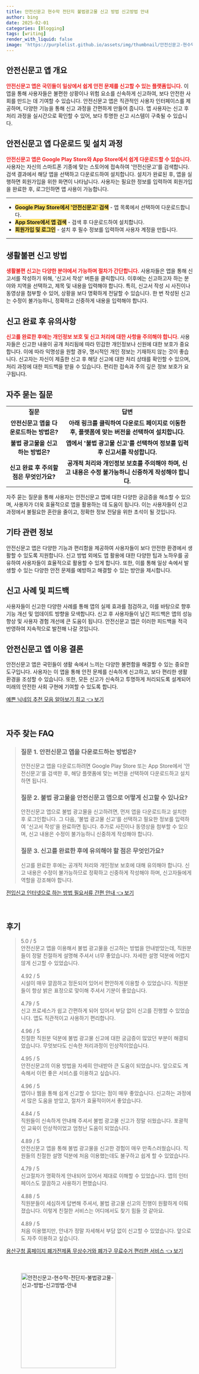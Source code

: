 ```yaml
---
title: 안전신문고 현수막 전단지 불법광고물 신고 방법 신고방법 안내
author: bing
date: 2025-02-01
categories: [Blogging]
tags: [writing]
render_with_liquid: false
image: 'https://purplelist.github.io/assets/img/thumbnail/안전신문고-현수막-전단지-불법광고물-신고-방법-신고방법-안내.webp'
---
```



<h2 id='안전신문고_앱_개요'>안전신문고 앱 개요</h2>

<p><b><span style="color: #ee2323;">안전신문고 앱은 국민들이 일상에서 쉽게 안전 문제를 신고할 수 있는 플랫폼입니다.</span></b> 이 앱을 통해 사용자들은 불편한 상황이나 위험 요소를 신속하게 신고하여, 보다 안전한 사회를 만드는 데 기여할 수 있습니다. 안전신문고 앱은 직관적인 사용자 인터페이스를 제공하며, 다양한 기능을 통해 신고 과정을 간편하게 만들어 줍니다. 앱 사용자는 신고 후 처리 과정을 실시간으로 확인할 수 있어, 보다 투명한 신고 시스템이 구축될 수 있습니다.</p>

<h2 id='앱_다운로드_및_설치_과정'>안전신문고 앱 다운로드 및 설치 과정</h2>

<p><b><span style="color: #ee2323;">안전신문고 앱은 Google Play Store와 App Store에서 쉽게 다운로드할 수 있습니다.</span></b> 사용자는 자신의 스마트폰 기종에 맞는 스토어에 접속하여 '안전신문고'를 검색합니다. 검색 결과에서 해당 앱을 선택하고 다운로드하여 설치합니다. 설치가 완료된 후, 앱을 실행하면 회원가입을 위한 화면이 나타납니다. 사용자는 필요한 정보를 입력하여 회원가입을 완료한 후, 로그인하면 앱 사용이 가능합니다.</p>

<hr />

<ul>
    <li><b><span style="background-color: #ffe066;">Google Play Store에서 '안전신문고' 검색</span></b> - 앱 목록에서 선택하여 다운로드합니다.</li>
    <li><b><span style="background-color: #ffe066;">App Store에서 앱 검색</span></b> - 검색 후 다운로드하여 설치합니다.</li>
    <li><b><span style="background-color: #ffe066;">회원가입 및 로그인</span></b> - 설치 후 필수 정보를 입력하여 사용자 계정을 만듭니다.</li>
</ul>

<hr />

<h2 id='생활불편_신고_방법'>생활불편 신고 방법</h2>

<p><b><span style="color: #ee2323;">생활불편 신고는 다양한 분야에서 가능하며 절차가 간단합니다.</span></b> 사용자들은 앱을 통해 신고서를 작성하기 위해, '신고서 작성' 버튼을 클릭합니다. 이후에는 신고하고자 하는 분야와 지역을 선택하고, 제목 및 내용을 입력해야 합니다. 특히, 신고서 작성 시 사진이나 동영상을 첨부할 수 있어, 상황을 보다 명확하게 전달할 수 있습니다. 한 번 작성된 신고는 수정이 불가능하니, 정확하고 신중하게 내용을 입력해야 합니다.</p>

<h2 id='신고_완료_후_유의사항'>신고 완료 후 유의사항</h2>

<p><b><span style="color: #ee2323;">신고를 완료한 후에는 개인정보 보호 및 신고 처리에 대한 사항을 주의해야 합니다.</span></b> 사용자들은 신고한 내용이 공개 처리됨에 따라 민감한 개인정보나 신원에 대한 보호가 중요합니다. 이에 따라 익명성을 원할 경우, 명시적인 개인 정보는 기재하지 않는 것이 좋습니다. 신고자는 자신이 제출한 신고 후 해당 신고에 대한 처리 상태를 확인할 수 있으며, 처리 과정에 대한 피드백을 받을 수 있습니다. 편리한 접속과 주의 깊은 정보 보호가 요구됩니다.</p>

<h2 id='자주_묻는_질문'>자주 묻는 질문</h2>

<table>
    <tr>
        <td style="text-align: center; height: 17px;"><b>질문</b></td>
        <td style="text-align: center; height: 17px;"><b>답변</b></td>
    </tr>
    <tr>
        <td style="text-align: center; height: 17px;"><b>안전신문고 앱을 다운로드하는 방법은?</b></td>
        <td style="text-align: center; height: 17px;"><b>아래 링크를 클릭하여 다운로드 페이지로 이동한 후, 플랫폼에 맞는 버전을 선택하여 설치합니다.</b></td>
    </tr>
    <tr>
        <td style="text-align: center; height: 17px;"><b>불법 광고물을 신고하는 방법은?</b></td>
        <td style="text-align: center; height: 17px;"><b>앱에서 '불법 광고물 신고'를 선택하여 정보를 입력 후 신고서를 작성합니다.</b></td>
    </tr>
    <tr>
        <td style="text-align: center; height: 17px;"><b>신고 완료 후 주의할 점은 무엇인가요?</b></td>
        <td style="text-align: center; height: 17px;"><b>공개적 처리와 개인정보 보호를 주의해야 하며, 신고 내용은 수정 불가능하니 신중하게 작성해야 합니다.</b></td>
    </tr>
</table>

<p>자주 묻는 질문을 통해 사용자는 안전신문고 앱에 대한 다양한 궁금증을 해소할 수 있으며, 사용자가 더욱 효율적으로 앱을 활용하는 데 도움이 됩니다. 이는 사용자들이 신고 과정에서 불필요한 혼란을 줄이고, 정확한 정보 전달을 위한 초석이 될 것입니다.</p>

<h2 id='기타_관련_정보'>기타 관련 정보</h2>

<p>안전신문고 앱은 다양한 기능과 편리함을 제공하여 사용자들이 보다 안전한 환경에서 생활할 수 있도록 지원합니다. 신고 방법 외에도 앱 활용에 대한 다양한 팁과 노하우를 공유하여 사용자들이 효율적으로 활용할 수 있게 합니다. 또한, 이를 통해 일상 속에서 발생할 수 있는 다양한 안전 문제를 예방하고 해결할 수 있는 방안을 제시합니다.</p>

<h2 id='신고_사례_및_피드백'>신고 사례 및 피드백</h2>

<p>사용자들이 신고한 다양한 사례를 통해 앱의 실제 효과를 점검하고, 이를 바탕으로 향후 기능 개선 및 업데이트 방향을 모색합니다. 신고 후 사용자들이 남긴 피드백은 앱의 성능 향상 및 사용자 경험 개선에 큰 도움이 됩니다. 안전신문고 앱은 이러한 피드백을 적극 반영하여 지속적으로 발전해 나갈 것입니다.</p>

<h2 id='안전신문고_앱_이용_결론'>안전신문고 앱 이용 결론</h2>

<p>안전신문고 앱은 국민들이 생활 속에서 느끼는 다양한 불편함을 해결할 수 있는 중요한 도구입니다. 사용자는 이 앱을 통해 안전 문제를 신속하게 신고하고, 보다 편리한 생활 환경을 조성할 수 있습니다. 또한, 모든 신고가 신속하고 투명하게 처리되도록 설계되어 미래의 안전한 사회 구현에 기여할 수 있도록 합니다.</p>


<p><a class="click-button" title="예쁜 닉네임 추천 모음 알아보기 최고" href="https://purplelist.github.io/posts/%EC%98%88%EC%81%9C-%EB%8B%89%EB%84%A4%EC%9E%84-%EC%B6%94%EC%B2%9C-%EB%AA%A8%EC%9D%8C-%EC%95%8C%EC%95%84%EB%B3%B4%EA%B8%B0-%EC%B5%9C%EA%B3%A0/" rel="dofollow">예쁜 닉네임 추천 모음 알아보기 최고 👈 보기</a></p><br>
<h2 id='자주_찾는_FAQ'>자주 찾는 FAQ</h2>
<div itemscope="" itemtype="https://schema.org/FAQPage"> 
<blockquote> 
<div itemscope="" itemprop="mainEntity" itemtype="https://schema.org/Question"> 
<h3 itemprop="name">질문 1. 안전신문고 앱을 다운로드하는 방법은?</h3> 
<div itemscope="" itemprop="acceptedAnswer" itemtype="https://schema.org/Answer"> 
<span itemprop="text"> 
<p>안전신문고 앱을 다운로드하려면 Google Play Store 또는 App Store에서 '안전신문고'를 검색한 후, 해당 플랫폼에 맞는 버전을 선택하여 다운로드하고 설치하면 됩니다.</p> 
</span> 
</div> 
</div> 

<div itemscope="" itemprop="mainEntity" itemtype="https://schema.org/Question"> 
<h3 itemprop="name">질문 2. 불법 광고물을 안전신문고 앱으로 어떻게 신고할 수 있나요?</h3> 
<div itemscope="" itemprop="acceptedAnswer" itemtype="https://schema.org/Answer"> 
<span itemprop="text"> 
<p>안전신문고 앱으로 불법 광고물을 신고하려면, 먼저 앱을 다운로드하고 설치한 후 로그인합니다. 그 다음, '불법 광고물 신고'를 선택하고 필요한 정보를 입력하여 '신고서 작성'을 완료하면 됩니다. 추가로 사진이나 동영상을 첨부할 수 있으며, 신고 내용은 수정이 불가능하니 신중하게 작성해야 합니다.</p> 
</span> 
</div> 
</div> 

<div itemscope="" itemprop="mainEntity" itemtype="https://schema.org/Question"> 
<h3 itemprop="name">질문 3. 신고를 완료한 후에 유의해야 할 점은 무엇인가요?</h3> 
<div itemscope="" itemprop="acceptedAnswer" itemtype="https://schema.org/Answer"> 
<span itemprop="text"> 
<p>신고를 완료한 후에는 공개적 처리와 개인정보 보호에 대해 유의해야 합니다. 신고 내용은 수정이 불가능하므로 정확하고 신중하게 작성해야 하며, 신고자들에게 역할을 강조해야 합니다.</p> 
</span> 
</div> 
</div> 
</blockquote> 
</div>
<p><a class="click-button" title="전입신고 인터넷으로 하는 방법 필요서류 간편 안내" href="https://purplelist.github.io/posts/%EC%A0%84%EC%9E%85%EC%8B%A0%EA%B3%A0-%EC%9D%B8%ED%84%B0%EB%84%B7%EC%9C%BC%EB%A1%9C-%ED%95%98%EB%8A%94-%EB%B0%A9%EB%B2%95-%ED%95%84%EC%9A%94%EC%84%9C%EB%A5%98-%EA%B0%84%ED%8E%B8-%EC%95%88%EB%82%B4/" rel="dofollow">전입신고 인터넷으로 하는 방법 필요서류 간편 안내 👈 보기</a></p><br>
<h2 id='후기'>후기</h2>
<div itemscope itemtype="https://schema.org/Product">
  <blockquote>
  <div itemprop="review" itemscope itemtype="https://schema.org/Review">
      <div itemprop="reviewRating" itemscope itemtype="https://schema.org/Rating"> <span itemprop="ratingValue">5.0</span> / <span itemprop="bestRating">5</span> </div>
      <span itemprop="reviewBody">안전신문고 앱을 이용해서 불법 광고물을 신고하는 방법을 안내받았는데, 직원분들이 정말 친절하게 설명해 주셔서 너무 좋았습니다. 자세한 설명 덕분에 어렵지 않게 신고할 수 있었습니다.</span>
  </div>
  <br>
  <div itemprop="review" itemscope itemtype="https://schema.org/Review">
      <div itemprop="reviewRating" itemscope itemtype="https://schema.org/Rating"> <span itemprop="ratingValue">4.92</span> / <span itemprop="bestRating">5</span> </div>
      <span itemprop="reviewBody">시설이 매우 깔끔하고 정돈되어 있어서 편안하게 이용할 수 있었습니다. 직원분들이 항상 밝은 표정으로 맞이해 주셔서 기분이 좋았습니다.</span>
  </div>
  <br>
  <div itemprop="review" itemscope itemtype="https://schema.org/Review">
      <div itemprop="reviewRating" itemscope itemtype="https://schema.org/Rating"> <span itemprop="ratingValue">4.79</span> / <span itemprop="bestRating">5</span> </div>
      <span itemprop="reviewBody">신고 프로세스가 쉽고 간편하게 되어 있어서 부담 없이 신고를 진행할 수 있었습니다. 앱도 직관적이고 사용하기 편리합니다.</span>
  </div>
  <br>
  <div itemprop="review" itemscope itemtype="https://schema.org/Review">
      <div itemprop="reviewRating" itemscope itemtype="https://schema.org/Rating"> <span itemprop="ratingValue">4.96</span> / <span itemprop="bestRating">5</span> </div>
      <span itemprop="reviewBody">친절한 직원분 덕분에 불법 광고물 신고에 대한 궁금증이 많았던 부분이 해결되었습니다. 무엇보다도 신속한 처리과정이 인상적이었습니다.</span>
  </div>
  <br>
  <div itemprop="review" itemscope itemtype="https://schema.org/Review">
      <div itemprop="reviewRating" itemscope itemtype="https://schema.org/Rating"> <span itemprop="ratingValue">4.95</span> / <span itemprop="bestRating">5</span> </div>
      <span itemprop="reviewBody">안전신문고의 이용 방법을 자세히 안내받아 큰 도움이 되었습니다. 앞으로도 계속해서 이런 좋은 서비스를 이용하고 싶습니다.</span>
  </div>
  <br>
  <div itemprop="review" itemscope itemtype="https://schema.org/Review">
      <div itemprop="reviewRating" itemscope itemtype="https://schema.org/Rating"> <span itemprop="ratingValue">4.96</span> / <span itemprop="bestRating">5</span> </div>
      <span itemprop="reviewBody">앱이나 웹을 통해 쉽게 신고할 수 있다는 점이 매우 좋았습니다. 신고하는 과정에서 많은 도움을 받았고, 절차가 효율적이어서 좋았습니다.</span>
  </div>
  <br>
  <div itemprop="review" itemscope itemtype="https://schema.org/Review">
      <div itemprop="reviewRating" itemscope itemtype="https://schema.org/Rating"> <span itemprop="ratingValue">4.84</span> / <span itemprop="bestRating">5</span> </div>
      <span itemprop="reviewBody">직원들이 신속하게 안내해 주셔서 불법 광고물 신고가 정말 쉬웠습니다. 포괄적인 교육이 인상적이었고 엄청난 도움이 되었습니다.</span>
  </div>
  <br>
  <div itemprop="review" itemscope itemtype="https://schema.org/Review">
      <div itemprop="reviewRating" itemscope itemtype="https://schema.org/Rating"> <span itemprop="ratingValue">4.89</span> / <span itemprop="bestRating">5</span> </div>
      <span itemprop="reviewBody">안전신문고 앱을 통해 불법 광고물을 신고한 경험이 매우 만족스러웠습니다. 직원들의 친절한 설명 덕분에 처음 이용했는데도 불구하고 쉽게 할 수 있었습니다.</span>
  </div>
  <br>
  <div itemprop="review" itemscope itemtype="https://schema.org/Review">
      <div itemprop="reviewRating" itemscope itemtype="https://schema.org/Rating"> <span itemprop="ratingValue">4.79</span> / <span itemprop="bestRating">5</span> </div>
      <span itemprop="reviewBody">신고절차가 명확하게 안내되어 있어서 제대로 이해할 수 있었습니다. 앱의 인터페이스도 깔끔하고 사용하기 편했습니다.</span>
  </div>
  <br>
  <div itemprop="review" itemscope itemtype="https://schema.org/Review">
      <div itemprop="reviewRating" itemscope itemtype="https://schema.org/Rating"> <span itemprop="ratingValue">4.88</span> / <span itemprop="bestRating">5</span> </div>
      <span itemprop="reviewBody">직원분들이 세심하게 답변해 주셔서, 불법 광고물 신고의 진행이 원활하게 이뤄졌습니다. 이렇게 친절한 서비스는 어디에서도 찾기 힘들 것 같아요.</span>
  </div>
  <br>
  <div itemprop="review" itemscope itemtype="https://schema.org/Review">
      <div itemprop="reviewRating" itemscope itemtype="https://schema.org/Rating"> <span itemprop="ratingValue">4.89</span> / <span itemprop="bestRating">5</span> </div>
      <span itemprop="reviewBody">처음 이용했지만, 안내가 정말 자세해서 부담 없이 신고할 수 있었습니다. 앞으로도 자주 이용하고 싶습니다.</span>
  </div>
  </blockquote>
</div>
<p><a class="click-button" title="용산구청 홈페이지 폐가전제품 무상수거와 폐가구 무료수거 편리한 서비스" href="https://purplelist.github.io/posts/%EC%9A%A9%EC%82%B0%EA%B5%AC%EC%B2%AD-%ED%99%88%ED%8E%98%EC%9D%B4%EC%A7%80-%ED%8F%90%EA%B0%80%EC%A0%84%EC%A0%9C%ED%92%88-%EB%AC%B4%EC%83%81%EC%88%98%EA%B1%B0%EC%99%80-%ED%8F%90%EA%B0%80%EA%B5%AC-%EB%AC%B4%EB%A3%8C%EC%88%98%EA%B1%B0-%ED%8E%B8%EB%A6%AC%ED%95%9C-%EC%84%9C%EB%B9%84%EC%8A%A4/" rel="dofollow">용산구청 홈페이지 폐가전제품 무상수거와 폐가구 무료수거 편리한 서비스 👈 보기</a></p><br>
<figure class="image"><img src="https://purplelist.github.io/assets/img/thumbnail/안전신문고-현수막-전단지-불법광고물-신고-방법-신고방법-안내.webp" alt="안전신문고-현수막-전단지-불법광고물-신고-방법-신고방법-안내" width="256" height="256"></figure>